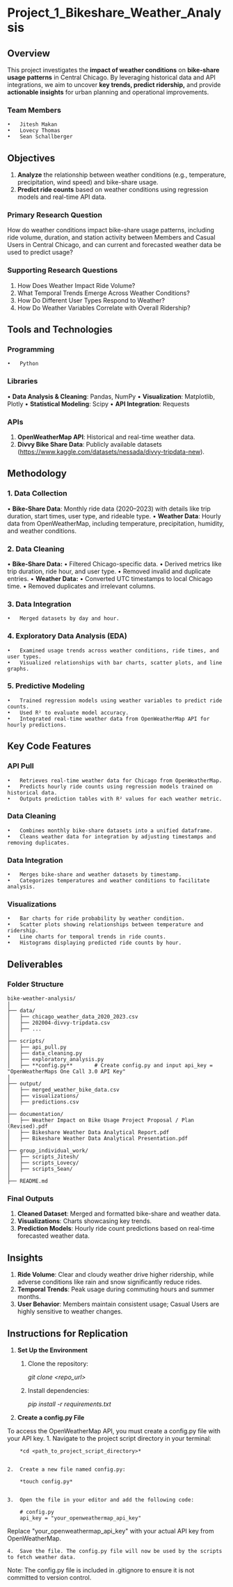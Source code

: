 # Project_1_Bikeshare_Weather_Analysis

## Overview

This project investigates the **impact of weather conditions** on **bike-share usage patterns** in Central Chicago. By leveraging historical data and API integrations, we aim to uncover **key trends, predict ridership,** and provide **actionable insights** for urban planning and operational improvements.

### Team Members
	•	Jitesh Makan
	•	Lovecy Thomas
	•	Sean Schallberger

## Objectives
1.	**Analyze** the relationship between weather conditions (e.g., temperature, precipitation, wind speed) and bike-share usage.
2.	**Predict ride counts** based on weather conditions using regression models and real-time API data.

### Primary Research Question

How do weather conditions impact bike-share usage patterns, including ride volume, duration, and station activity between Members and Casual Users in Central Chicago, and can current and forecasted weather data be used to predict usage?

### Supporting Research Questions
1.	How Does Weather Impact Ride Volume?
2.	What Temporal Trends Emerge Across Weather Conditions?
3.	How Do Different User Types Respond to Weather?
4.	How Do Weather Variables Correlate with Overall Ridership? 

## Tools and Technologies

### Programming
	•	Python

### Libraries
•	**Data Analysis & Cleaning**: Pandas, NumPy
•	**Visualization**: Matplotlib, Plotly
•	**Statistical Modeling**: Scipy
•	**API Integration**: Requests

### APIs
1.	**OpenWeatherMap API**: Historical and real-time weather data.
2.	**Divvy Bike Share Data**: Publicly available datasets (https://www.kaggle.com/datasets/nessada/divvy-tripdata-new).

## Methodology

### 1. Data Collection
•	**Bike-Share Data**: Monthly ride data (2020–2023) with details like trip duration, start times, user type, and rideable type.
•	**Weather Data**: Hourly data from OpenWeatherMap, including temperature, precipitation, humidity, and weather conditions.

### 2. Data Cleaning
•	**Bike-Share Data:**
	•	Filtered Chicago-specific data.
	•	Derived metrics like trip duration, ride hour, and user type.
	•	Removed invalid and duplicate entries.
•	**Weather Data:**
	•	Converted UTC timestamps to local Chicago time.
	•	Removed duplicates and irrelevant columns.

### 3. Data Integration
	•	Merged datasets by day and hour.

### 4. Exploratory Data Analysis (EDA)
	•	Examined usage trends across weather conditions, ride times, and user types.
	•	Visualized relationships with bar charts, scatter plots, and line graphs.

### 5. Predictive Modeling
	•	Trained regression models using weather variables to predict ride counts.
	•	Used R² to evaluate model accuracy.
	•	Integrated real-time weather data from OpenWeatherMap API for hourly predictions.

## Key Code Features

### API Pull
	•	Retrieves real-time weather data for Chicago from OpenWeatherMap.
	•	Predicts hourly ride counts using regression models trained on historical data.
	•	Outputs prediction tables with R² values for each weather metric.

### Data Cleaning
	•	Combines monthly bike-share datasets into a unified dataframe.
	•	Cleans weather data for integration by adjusting timestamps and removing duplicates.

### Data Integration
	•	Merges bike-share and weather datasets by timestamp.
	•	Categorizes temperatures and weather conditions to facilitate analysis.

### Visualizations
	•	Bar charts for ride probability by weather condition.
	•	Scatter plots showing relationships between temperature and ridership.
	•	Line charts for temporal trends in ride counts.
	•	Histograms displaying predicted ride counts by hour.

## Deliverables

### Folder Structure

	bike-weather-analysis/
	│
	├── data/
	│   ├── chicago_weather_data_2020_2023.csv
	│   ├── 202004-divvy-tripdata.csv
	│   ├── ...
	│
	├── scripts/
	│   ├── api_pull.py
	│   ├── data_cleaning.py
	│   ├── exploratory_analysis.py
	│   ├── **config.py**		# Create config.py and input api_key = "OpenWeatherMaps One Call 3.0 API Key"
	│
	├── output/
	│   ├── merged_weather_bike_data.csv
	│   ├── visualizations/
	│   ├── predictions.csv
	│
	├── documentation/
	│   ├── Weather Impact on Bike Usage Project Proposal / Plan (Revised).pdf
	│   ├── Bikeshare Weather Data Analytical Report.pdf
	│   ├── Bikeshare Weather Data Analytical Presentation.pdf
	│
	├── group_individual_work/
	│   ├── scripts_Jitesh/
	│   ├── scripts_Lovecy/
	│   ├── scripts_Sean/
	│
	├── README.md

### Final Outputs
1.	**Cleaned Dataset**: Merged and formatted bike-share and weather data.
2.	**Visualizations**: Charts showcasing key trends.
3.	**Prediction Models**: Hourly ride count predictions based on real-time forecasted weather data.

## Insights
1.	**Ride Volume**: Clear and cloudy weather drive higher ridership, while adverse conditions like rain and snow significantly reduce rides.
2.	**Temporal Trends**: Peak usage during commuting hours and summer months.
3.	**User Behavior**: Members maintain consistent usage; Casual Users are highly sensitive to weather changes.

## Instructions for Replication
1. **Set Up the Environment**
	1.	Clone the repository:

		*git clone <repo_url>*

	2.	Install dependencies:

		*pip install -r requirements.txt*

2. **Create a config.py File**

To access the OpenWeatherMap API, you must create a config.py file with your API key.
	1.	Navigate to the project script directory in your terminal:

		*cd <path_to_project_script_directory>*


	2.	Create a new file named config.py:

		*touch config.py*


	3.	Open the file in your editor and add the following code:

		# config.py
		api_key = "your_openweathermap_api_key"

Replace "your_openweathermap_api_key" with your actual API key from OpenWeatherMap.

	4.	Save the file. The config.py file will now be used by the scripts to fetch weather data.

Note: The config.py file is included in .gitignore to ensure it is not committed to version control.
